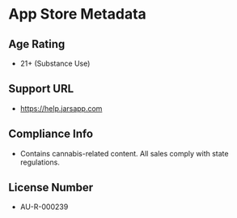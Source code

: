 # App Store Metadata

## Age Rating

- 21+ (Substance Use)

## Support URL

- https://help.jarsapp.com

## Compliance Info

- Contains cannabis-related content. All sales comply with state regulations.

## License Number

- AU-R-000239
